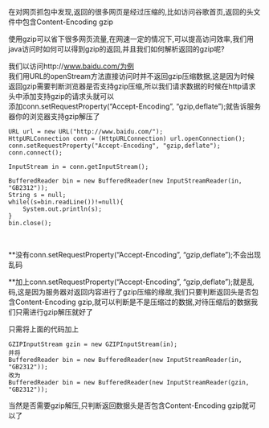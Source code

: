 
在对网页抓包中发现,返回的很多网页是经过压缩的,比如访问谷歌首页,返回的头文件中包含Content-Encoding gzip

使用gzip可以省下很多网页流量,在网速一定的情况下,可以提高访问效率,我们用java访问时如何可以得到gzip的返回,并且我们如何解析返回的gzip呢?

我们以访问http://www.baidu.com/为例  
我们用URL的openStream方法直接访问时并不返回gzip压缩数据,这是因为时候返回gzip需要判断浏览器是否支持gzip压缩,所以我们请求数据的时候在http请求头中添加支持gzip的请求头就可以  
添加conn.setRequestProperty(“Accept-Encoding”, “gzip,deflate”);就告诉服务器你的浏览器支持gzip解压了


```
URL url = new URL("http://www.baidu.com/");
HttpURLConnection conn = (HttpURLConnection) url.openConnection();
conn.setRequestProperty("Accept-Encoding", "gzip,deflate");
conn.connect();

InputStream in = conn.getInputStream();

BufferedReader bin = new BufferedReader(new InputStreamReader(in, "GB2312"));
String s = null;
while((s=bin.readLine())!=null){
	System.out.println(s);
}
bin.close();
```


 

**没有conn.setRequestProperty(“Accept-Encoding”, “gzip,deflate”);不会出现乱码

**加上conn.setRequestProperty(“Accept-Encoding”, “gzip,deflate”);就是乱码,这是因为服务器对返回内容进行了gzip压缩的缘故,我们只要判断返回头是否包含Content-Encoding gzip,就可以判断是不是压缩过的数据,对待压缩后的数据我们只需进行gzip解压就好了

只需将上面的代码加上

```
GZIPInputStream gzin = new GZIPInputStream(in);
并将
BufferedReader bin = new BufferedReader(new InputStreamReader(in, "GB2312"));
改为
BufferedReader bin = new BufferedReader(new InputStreamReader(gzin, "GB2312"));
```


当然是否需要gzip解压,只判断返回数据头是否包含Content-Encoding gzip就可以了